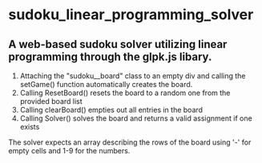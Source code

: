 # sudoku_linear_programming_solver

## A web-based sudoku solver utilizing linear programming through the glpk.js libary.

1. Attaching the "sudoku__board" class to an empty div and calling the setGame() function automatically creates the board.
2. Calling ResetBoard() resets the board to  a random one from the provided board list
3. Calling clearBoard() empties out all entries in the board
4. Calling Solver() solves the board and returns a valid assignment if one exists 

The solver expects an array describing the rows of the board using '-' for empty cells and 1-9 for the numbers.

